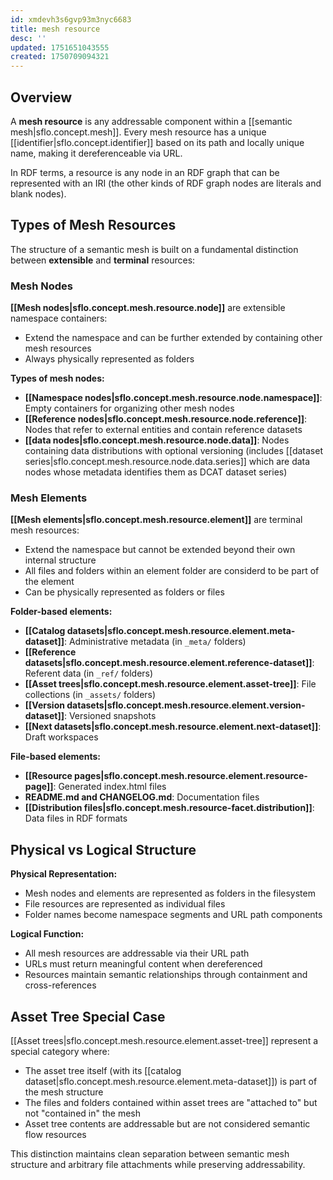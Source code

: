 ```yaml
---
id: xmdevh3s6gvp93m3nyc6683
title: mesh resource
desc: ''
updated: 1751651043555
created: 1750709094321
---
```


## Overview

A **mesh resource** is any addressable component within a [[semantic mesh|sflo.concept.mesh]]. Every mesh resource has a unique [[identifier|sflo.concept.identifier]] based on its path and locally unique name, making it dereferenceable via URL.

In RDF terms, a resource is any node in an RDF graph that can be represented with an IRI (the other kinds of RDF graph nodes are literals and blank nodes).

## Types of Mesh Resources

The structure of a semantic mesh is built on a fundamental distinction between **extensible** and **terminal** resources:

### Mesh Nodes
**[[Mesh nodes|sflo.concept.mesh.resource.node]]** are extensible namespace containers:
- Extend the namespace and can be further extended by containing other mesh resources
- Always physically represented as folders

**Types of mesh nodes:**
- **[[Namespace nodes|sflo.concept.mesh.resource.node.namespace]]**: Empty containers for organizing other mesh nodes
- **[[Reference nodes|sflo.concept.mesh.resource.node.reference]]**: Nodes that refer to external entities and contain reference datasets
- **[[data nodes|sflo.concept.mesh.resource.node.data]]**: Nodes containing data distributions with optional versioning (includes [[dataset series|sflo.concept.mesh.resource.node.data.series]] which are data nodes whose metadata identifies them as DCAT dataset series)

### Mesh Elements
**[[Mesh elements|sflo.concept.mesh.resource.element]]** are terminal mesh resources:
- Extend the namespace but cannot be extended beyond their own internal structure
- All files and folders within an element folder are considerd to be part of the element
- Can be physically represented as folders or files

**Folder-based elements:**
- **[[Catalog datasets|sflo.concept.mesh.resource.element.meta-dataset]]**: Administrative metadata (in `_meta/` folders)
- **[[Reference datasets|sflo.concept.mesh.resource.element.reference-dataset]]**: Referent data (in `_ref/` folders)
- **[[Asset trees|sflo.concept.mesh.resource.element.asset-tree]]**: File collections (in `_assets/` folders)
- **[[Version datasets|sflo.concept.mesh.resource.element.version-dataset]]**: Versioned snapshots
- **[[Next datasets|sflo.concept.mesh.resource.element.next-dataset]]**: Draft workspaces

**File-based elements:**
- **[[Resource pages|sflo.concept.mesh.resource.element.resource-page]]**: Generated index.html files
- **README.md and CHANGELOG.md**: Documentation files
- **[[Distribution files|sflo.concept.mesh.resource-facet.distribution]]**: Data files in RDF formats

## Physical vs Logical Structure

**Physical Representation:**
- Mesh nodes and elements are represented as folders in the filesystem
- File resources are represented as individual files
- Folder names become namespace segments and URL path components

**Logical Function:**
- All mesh resources are addressable via their URL path
- URLs must return meaningful content when dereferenced
- Resources maintain semantic relationships through containment and cross-references

## Asset Tree Special Case

[[Asset trees|sflo.concept.mesh.resource.element.asset-tree]] represent a special category where:
- The asset tree itself (with its [[catalog dataset|sflo.concept.mesh.resource.element.meta-dataset]]) is part of the mesh structure
- The files and folders contained within asset trees are "attached to" but not "contained in" the mesh
- Asset tree contents are addressable but are not considered semantic flow resources

This distinction maintains clean separation between semantic mesh structure and arbitrary file attachments while preserving addressability.